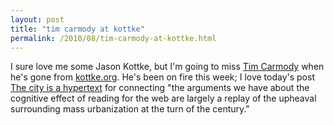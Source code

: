 ```yaml
---
layout: post
title: "tim carmody at kottke"
permalink: /2010/08/tim-carmody-at-kottke.html
---
```


<p>I sure love me some Jason Kottke, but I&#39;m going to miss <a href="http://writing.upenn.edu/~carmody/Home.html" target="_self">Tim Carmody</a> when he&#39;s gone from <a href="http://kottke.org/" target="_self">kottke.org</a>. He&#39;s been on fire this week; I love today&#39;s post <a href="http://kottke.org/10/08/the-city-is-a-hypertext" target="_self">The city is a hypertext</a> for connecting &quot;the arguments we have about the cognitive effect of reading for the web are largely a replay of the upheaval surrounding mass urbanization at the turn of the century.&quot;</p>


